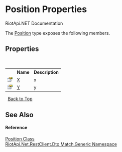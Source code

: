 # Position Properties
RiotApi.NET Documentation 

The <a href="9e04c6a7-66c3-0e0d-3a69-00e6b8985475">Position</a> type exposes the following members.


## Properties
&nbsp;<table><tr><th></th><th>Name</th><th>Description</th></tr><tr><td>![Public property](media/pubproperty.gif "Public property")</td><td><a href="25c89ca5-b07a-7b08-994a-66c91590edaf">X</a></td><td>
x</td></tr><tr><td>![Public property](media/pubproperty.gif "Public property")</td><td><a href="9497a989-828a-5099-086f-fcb7fb79d15b">Y</a></td><td>
y</td></tr></table>&nbsp;
<a href="#position-properties">Back to Top</a>

## See Also


#### Reference
<a href="9e04c6a7-66c3-0e0d-3a69-00e6b8985475">Position Class</a><br /><a href="f4767f78-ec21-8fc9-5619-34d53bfe8e2e">RiotApi.Net.RestClient.Dto.Match.Generic Namespace</a><br />